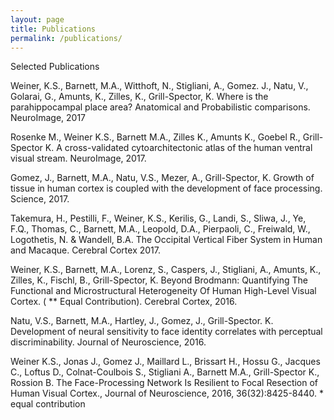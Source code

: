 ```yaml
---
layout: page
title: Publications
permalink: /publications/
---
```

Selected Publications

Weiner, K.S., Barnett, M.A., Witthoft, N., Stigliani, A., Gomez. J., Natu, V., Golarai, G., Amunts, K., Zilles, K., Grill-Spector, K. Where is the parahippocampal place area? Anatomical and Probabilistic comparisons. NeuroImage, 2017

Rosenke M., Weiner K.S., Barnett M.A., Zilles K., Amunts K., Goebel R., Grill-Spector K. A cross-validated cytoarchitectonic atlas of the human ventral visual stream. NeuroImage, 2017.

Gomez, J., Barnett, M.A., Natu, V.S., Mezer, A., Grill-Spector, K. Growth of tissue in human cortex is coupled with the development of face processing. Science, 2017.

Takemura, H., Pestilli, F., Weiner, K.S., Kerilis, G., Landi, S., Sliwa, J., Ye, F.Q., Thomas, C., Barnett, M.A., Leopold, D.A., Pierpaoli, C., Freiwald, W., Logothetis, N. & Wandell, B.A. The Occipital Vertical Fiber System in Human and Macaque. Cerebral Cortex 2017.

Weiner, K.S., Barnett, M.A., Lorenz, S., Caspers, J., Stigliani, A., Amunts, K., Zilles, K., Fischl, B., Grill-Spector, K. Beyond Brodmann: Quantifying The Functional and Microstructural Heterogeneity Of Human High-Level Visual Cortex. ( ** Equal Contribution). Cerebral Cortex, 2016.

Natu, V.S., Barnett, M.A., Hartley, J., Gomez, J., Grill-Spector. K. Development of neural sensitivity to face identity correlates with perceptual discriminability. Journal of Neuroscience, 2016.

Weiner K.S., Jonas J., Gomez J., Maillard L., Brissart H., Hossu G., Jacques C., Loftus D., Colnat-Coulbois S., Stigliani A., Barnett M.A., Grill-Spector K., Rossion B. The Face-Processing Network Is Resilient to Focal Resection of Human Visual Cortex., Journal of Neuroscience, 2016, 36(32):8425-8440. * equal contribution
